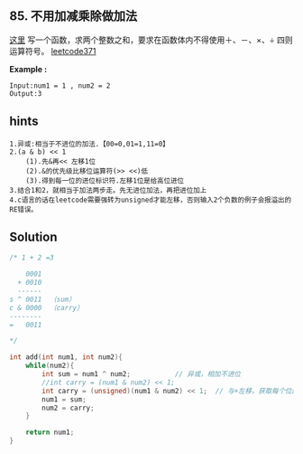 ## 85. 不用加减乘除做加法
[这里](https://www.acwing.com/problem/content/81/)
写一个函数，求两个整数之和，要求在函数体内不得使用＋、－、×、÷ 四则运算符号。
[leetcode371](https://leetcode.com/problems/sum-of-two-integers/)

**Example :**
```
Input:num1 = 1 , num2 = 2
Output:3
```
## hints
```
1.异或:相当于不进位的加法.【00=0,01=1,11=0】
2.(a & b) << 1
    (1).先&再<< 左移1位
    (2).&的优先级比移位运算符(>> <<)低
    (3).得到每一位的进位标识符.左移1位是给高位进位
3.结合1和2，就相当于加法两步走。先无进位加法，再把进位加上
4.c语言的话在leetcode需要强转为unsigned才能左移，否则输入2个负数的例子会报溢出的RE错误。
```
## Solution
``` c
/* 1 + 2 =3

    0001
  + 0010
  ------
s ^ 0011  （sum）
c & 0000  （carry）
--------
=   0011

*/

int add(int num1, int num2){
    while(num2){
        int sum = num1 ^ num2;           // 异或，相加不进位
        //int carry = (num1 & num2) << 1;
        int carry = (unsigned)(num1 & num2) << 1;  // 与+左移，获取每个位的进位标志【注:先&再左移，&优先级比<<低，要加括号】
        num1 = sum;
        num2 = carry;
    }

    return num1;
}
```